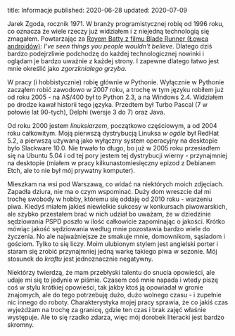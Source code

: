 title: Informacje
published: 2020-06-28
updated: 2020-07-09

Jarek Zgoda, rocznik 1971. W branży programistycznej robię od 1996 roku, co oznacza że wiele rzeczy już widziałem i z niejedną technologią się zmagałem. Powtarzając za [Royem Batty z filmu Blade Runner (Łowca androidów)](https://en.wikipedia.org/wiki/Tears_in_rain_monologue): *I've seen things you people wouldn't believe*. Dlatego dziś bardzo podejrzliwie podchodzę do każdej technologicznej nowinki i oglądam je bardzo uważnie z każdej strony. I zapewne dlatego łatwo jest mnie określić jako *zgorzkniałego grzyba*.

W pracy (i hobbistycznie) robię głównie w Pythonie. Wyłącznie w Pythonie zacząłem robić zawodowo w 2007 roku, a trochę w tym języku robiłem już od roku 2005 - na AS/400 był to Python 2.3, a na Windows 2.4. Widziałem po drodze kawał historii tego języka. Przedtem był Turbo Pascal (7 w połowie lat 90-tych), Delphi (wersje 3 do 7) oraz Java.

Od roku 2000 jestem *linuksiarzem*, początkowo częściowym, a od 2004 roku całkowitym. Moją pierwszą dystrybucją Linuksa *w ogóle* był RedHat 5.2, a pierwszą używaną jako wyłączny system operacyjny na desktopie było Slackware 10.0. Nie trwało to długo, bo już w 2005 roku przesiadłem się na Ubuntu 5.04 i od tej pory jestem tej dystrybucji wierny - przynajmniej na desktopie (miałem w pracy kilkunastomiesięczny epizod z Debianem Etch, ale to nie był mój prywatny komputer).

Mieszkam na wsi pod Warszawą, co widać na niektórych moich zdjęciach. Zapadła dziura, nie ma o czym wspominać. Duży dom wreszcie dał mi trochę swobody w hobby, któremu się oddaję od 2010 roku - warzeniu piwa. Kiedyś miałem jakieś niewielkie sukcesy w konkursach piwowarskich, ale szybko przestałem brać w nich udział bo uważam, że w dziedzinie sędziowania PSPD poszło w ilość całkowicie zapominając o jakości. Krótko mówiąc jakość sędziowania według mnie pozostawia bardzo wiele do życzenia. No ale najważniejsze że smakuje mnie, domownikom, sąsiadom i gościom. Tylko to się liczy. Moim ulubionym stylem jest angielski porter i staram się zrobić przynajmniej jedną warkę takiego piwa w sezonie. Mój stosunek do *kraftu* jest jednoznacznie negatywny.

Niektórzy twierdzą, że mam przebłyski talentu do snucia opowieści, ale udaje mi się to jedynie w piśmie. Czasem coś mnie napada i wtedy piszę coś w stylu krótkiej opowieści, tak jakby ktoś ją opowiadał w gronie znajomych, ale do tego potrzebuję dużo, dużo wolnego czasu - i zupełnie nic innego do roboty. Charakterystyka mojej pracy sprawia, że co jakiś czas wyjeżdżam na trochę za granicę, gdzie ten czas i brak zajęć właśnie występuje. Ale to się rzadko zdarza, więc mój dorobek literacki jest bardzo skromny.
